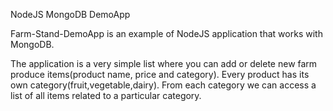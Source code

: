 NodeJS MongoDB DemoApp

Farm-Stand-DemoApp is an example of NodeJS application that works with MongoDB.

The application is a very simple list where you can add or delete new farm produce items(product name, price and category). Every product has its own category(fruit,vegetable,dairy). From each category we can access a list of all items related to a particular category. 
